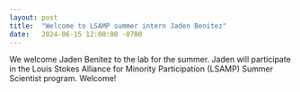 ```yaml
---
layout: post
title:  "Welcome to LSAMP summer intern Jaden Benitez"
date:   2024-06-15 12:00:00 -0700
---
```

We welcome Jaden Benitez to the lab for the summer. Jaden will participate in the Louis Stokes Alliance for Minority Participation (LSAMP) Summer Scientist program. Welcome!